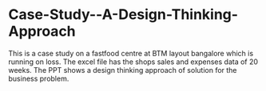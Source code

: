 # Case-Study--A-Design-Thinking-Approach
This is a case study on a fastfood centre at BTM layout bangalore which is running on loss. The excel file has the shops sales and expenses data of 20 weeks. The PPT shows a design thinking approach of solution for the business problem.
